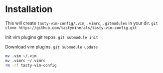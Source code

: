 # Installation

This will create `tasty-vim-config/.vim`, `.vimrc`, `.gitmodules` in your dir.
`git clone https://github.com/tastyminerals/tasty-vim-config.git`

Init vim plugins git repos.
`git submodule init`

Download vim plugins.
`git submodule update`

```bash
mv .vim ~/.vim
mv .vimrc ~/.vimrc
rm -rf tasty-vim-config
```

